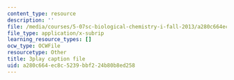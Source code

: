 ```yaml
---
content_type: resource
description: ''
file: /media/courses/5-07sc-biological-chemistry-i-fall-2013/a280c664ec8c5239bbf224b80b8ed258_gbOyppJ9OK4.vtt
file_type: application/x-subrip
learning_resource_types: []
ocw_type: OCWFile
resourcetype: Other
title: 3play caption file
uid: a280c664-ec8c-5239-bbf2-24b80b8ed258
---
```

